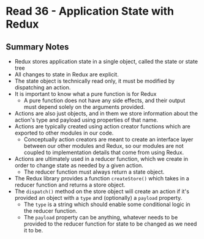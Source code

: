 # Read 36 - Application State with Redux

## Summary Notes

* Redux stores application state in a single object, called the state or state tree
* All changes to state in Redux are explicit.
* The state object is technically read only, it must be modified by dispatching an action.
* It is important to know what a pure function is for Redux
  * A pure function does not have any side effects, and their output must depend solely on the arguments provided.
* Actions are also just objects, and in them we store information about the action's type and payload using properties of that name.
* Actions are typically created using action creator functions which are exported to other modules in our code.
  * Conceptually action creators are meant to create an interface layer between our other modules and Redux, so our modules are not coupled to implementation details that come from using Redux.
* Actions are ultimately used in a reducer function, which we create in order to change state as needed by a given action.
  * The reducer function must always return a state object.
* The Redux library provides a function `createStore()` which takes in a reducer function and returns a store object.
* The `dispatch()` method on the store object will create an action if it's provided an object with a `type` and (optionally) a `payload` property.
  * The `type` is a string which should enable some conditional logic in the reducer function.
  * The `payload` property can be anything, whatever needs to be provided to the reducer function for state to be changed as we need it to be.
